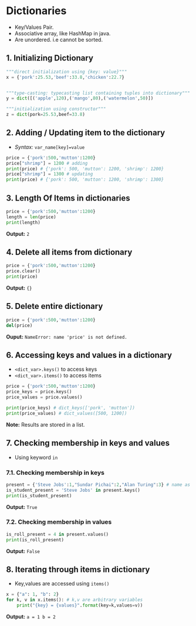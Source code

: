 # Dictionaries
* Key/Values Pair.
* Associative array, like HashMap in java.
* Are unordered. i.e cannot be sorted.

## 1. Initializing Dictionary
```python
"""direct initialization using {key: value}"""
x = {'pork':25.53,'beef':33.8,'chicken':22.7}


"""type-casting: typecasting list containing tuples into dictionary"""
y = dict([('apple',120),('mango',80),('watermelon',50)])

"""initialization using constructor"""
z = dict(pork=25.53,beef=33.8) 
```

## 2. Adding / Updating item to the dictionary
* *Syntax:* ``var_name[key]=value``

```python
price = {'pork':500,'mutton':1200}
price["shrimp"] = 1200 # adding
print(price) # {'pork': 500, 'mutton': 1200, 'shrimp': 1200}
price["shrimp"] = 1300 # updating
print(price) # {'pork': 500, 'mutton': 1200, 'shrimp': 1300}
```
## 3. Length Of Items in dictionaries
```python
price = {'pork':500,'mutton':1200}
length = len(price)
print(length)
```
**Output:** ``2``

## 4. Delete all items from dictionary
```python
price = {'pork':500,'mutton':1200}
price.clear()
print(price) 
```
**Output:** ``{}``

## 5. Delete entire dictionary
```python
price = {'pork':500,'mutton':1200}
del(price)
```
**Ouput:** ``NameError: name 'price' is not defined.``

## 6. Accessing keys and values in a dictionary
* ``<dict_var>.keys()`` to access keys
* ``<dict_var>.items()`` to access items

```python
price = {'pork':500,'mutton':1200}
price_keys = price.keys()
price_values = price.values()

print(price_keys) # dict_keys(['pork', 'mutton'])
print(price_values) # dict_values([500, 1200])
```
**Note:** Results are stored in a list.

## 7. Checking membership in keys and values  
* Using keyword ``in``

### 7.1. Checking membership in keys    
```python
present = {'Steve Jobs':1,"Sundar Pichai":2,"Alan Turing":3} # name as key and roll as value
is_student_present = 'Steve Jobs' in present.keys()
print(is_student_present)
```

**Output:** ``True``

### 7.2. Checking membership in values    
```python
is_roll_present = 4 in present.values()
print(is_roll_present)
```

**Output:** ``False``

## 8. Iterating through items in dictionary
* Key,values are accessed using ``items()``

```python
x = {"a": 1, "b": 2}
for k, v in x.items(): # k,v are arbitrary variables
    print("{key} = {values}".format(key=k,values=v))
```

**Output:** ``a = 1 b = 2``
 